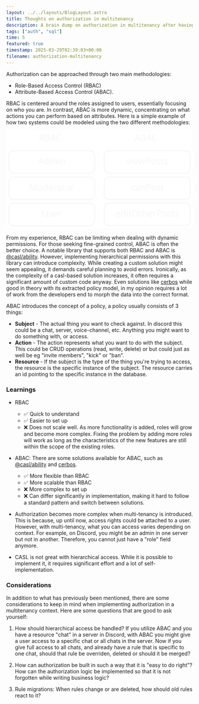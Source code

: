 ```yaml
---
layout: ../../layouts/BlogLayout.astro
title: Thoughts on authorization in multitenancy
description: A brain dump on authorization in multitenancy after having worked on some different projects using it.
tags: ["auth", "sql"]
time: 5
featured: true
timestamp: 2025-03-29T02:39:03+00:00
filename: authorization-multitenancy
---
```


Authorization can be approached through two main methodologies:

- Role-Based Access Control (RBAC)
- Attribute-Based Access Control (ABAC).

RBAC is centered around the roles assigned to users, essentially focusing on who you are. In contrast, ABAC is more dynamic, concentrating on what actions you can perform based on attributes. Here is a simple example of how two systems could be modeled using the two different methodologies:

![RBAC vs ABAC](../../images/authorization-rbac-abac-v2.svg)

From my experience, RBAC can be limiting when dealing with dynamic permissions. For those seeking fine-grained control, ABAC is often the better choice. A notable library that supports both RBAC and ABAC is [@casl/ability](https://casl.js.org/v6/en). However, implementing hierarchical permissions with this library can introduce complexity. While creating a custom solution might seem appealing, it demands careful planning to avoid errors. Ironically, as the complexity of a casl-based solution increases, it often requires a significant amount of custom code anyway. Even solutions like [cerbos](https://cerbos.dev) while good in theory with its extracted policy model, in my opinion requires a lot of work from the developers end to morph the data into the correct format.

ABAC introduces the concept of a policy, a policy usually consists of 3 things:

- **Subject** - The actual thing you want to check against. In discord this could be a chat, server, voice-channel, etc. Anything you might want to do something with, or access.
- **Action** - The action represents what you want to do with the subject. This could be CRUD operations (read, write, delete) or but could just as well be eg "invite members", "kick" or "ban".
- **Resource** - If the subject is the type of the thing you're trying to access, the resource is the specific instance of the subject. The resource carries an id pointing to the specific instance in the database.

### Learnings

- RBAC

  - ✅ Quick to understand
  - ✅ Easier to set up
  - ❌ Does not scale well. As more functionality is added, roles will grow and become more complex. Fixing the problem by adding more roles will work as long as the characteristics of the new features are still within the scope of the existing roles.

- ABAC: There are some solutions available for ABAC, such as [@casl/ability](https://casl.js.org/v6/en) and [cerbos](https://cerbos.dev).

  - ✅ More flexible than RBAC
  - ✅ More scalable than RBAC
  - ❌ More complex to set up
  - ❌ Can differ significantly in implementation, making it hard to follow a standard pattern and switch between solutions.

- Authorization becomes more complex when multi-tenancy is introduced. This is because, up until now, access rights could be attached to a user. However, with multi-tenancy, what you can access varies depending on context. For example, on Discord, you might be an admin in one server but not in another. Therefore, you cannot just have a "role" field anymore.

- CASL is not great with hierarchical access. While it is possible to implement it, it requires significant effort and a lot of self-implementation.

### Considerations

In addition to what has previously been mentioned, there are some considerations to keep in mind when implementing authorization in a multitenancy context. Here are some questions that are good to ask yourself:

1. How should hierarchical access be handled? If you utilize ABAC and you have a resource "chat" in a server in Discord, with ABAC you might give a user access to a specific chat or all chats in the server. Now if you give full access to all chats, and already have a rule that is specific to one chat, should that rule be overriden, deleted or should it be merged?

2. How can authorization be built in such a way that it is "easy to do right"? How can the authorization logic be implemented so that it is not forgotten while writing business logic?

3. Rule migrations: When rules change or are deleted, how should old rules react to it?
